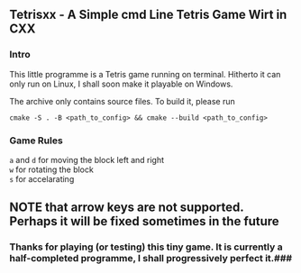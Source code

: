 ## Tetrisxx - A Simple cmd Line Tetris Game Wirt in CXX

### Intro
This little programme is a Tetris game running on terminal. Hitherto it can only run on Linux, I shall soon make it playable on Windows.   

The archive only contains source files. To build it, please run   

```cmake -S . -B <path_to_config> && cmake --build <path_to_config>```     

### Game Rules

`a` and `d` for moving the block left and right     
`w` for rotating the block     
`s` for accelarating     
## NOTE that arrow keys are not supported. Perhaps it will be fixed sometimes in the future ##     

### Thanks for playing (or testing) this tiny game. It is currently a half-completed programme, I shall progressively perfect it.###
